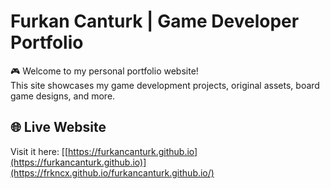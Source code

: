 # Furkan Canturk | Game Developer Portfolio

🎮 Welcome to my personal portfolio website!  
This site showcases my game development projects, original assets, board game designs, and more.

## 🌐 Live Website

Visit it here: [[https://furkancanturk.github.io](https://furkancanturk.github.io)](https://frkncx.github.io/furkancanturk.github.io/)
